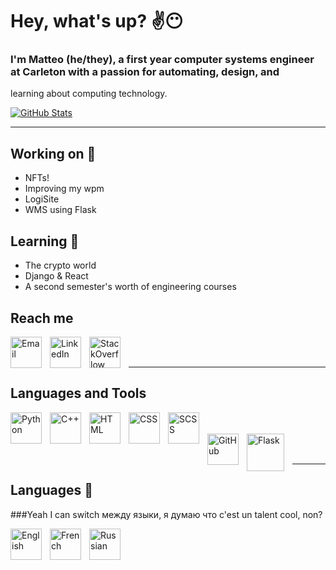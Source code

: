 # Hey, what's up? ✌😶
### I'm Matteo (he/they), a first year computer systems engineer at Carleton with a passion for automating, design, and
learning about computing technology.

[![GitHub Stats](https://github-readme-stats.vercel.app/api?username=linguini1&theme=dark&hide=issues,contribs)](https://github.com/anuraghazra/github-readme-stats)

---
## Working on 🧩
- NFTs!
- Improving my wpm
- LogiSite
- WMS using Flask

## Learning 🌱
- The crypto world
- Django & React
- A second semester's worth of engineering courses

## Reach me

[<img align="left" style="padding-right:10px" alt="Email" width="50px" src="https://cdn-icons.flaticon.com/png/512/2504/premium/2504727.png?token=exp=1642445106~hmac=d8d203af30bacb5b5ef6873bce2d6f7f" />][email]
[<img align="left" style="padding-right:10px" alt="LinkedIn" width="50px" src="https://cdn-icons.flaticon.com/png/512/3536/premium/3536505.png?token=exp=1642445084~hmac=bcf7af5f8a8c02016c82ed7557313d13" />][linkedin]
[<img align="left" style="padding-right:10px" alt="StackOverflow" width="50px" src="https://cdn-icons-png.flaticon.com/512/2111/2111628.png" />][stackoverflow]
<br /><br />

---

## Languages and Tools
<!--Languages-->
<img align="left" style="padding-right:10px" alt="Python" width="50px" src="https://cdn-icons-png.flaticon.com/512/5968/5968350.png" />
<img align="left" style="padding-right:10px" alt="C++" width="50px" src="https://cdn-icons-png.flaticon.com/512/6132/6132222.png" />
<img align="left" style="padding-right:10px" alt="HTML" width="50px" src="https://cdn-icons-png.flaticon.com/512/1051/1051277.png" />
<img align="left" style="padding-right:10px" alt="CSS" width="50px" src="https://cdn-icons-png.flaticon.com/512/732/732190.png" />
<img align="left" style="padding-right:10px" alt="SCSS" width="50px" src="https://cdn-icons-png.flaticon.com/512/5968/5968358.png" />
<br /><br />

<!--Tools-->
<img align="left" style="padding-right:10px" alt="GitHub" width="50px" src="https://cdn-icons.flaticon.com/png/512/3291/premium/3291667.png?token=exp=1642445984~hmac=c3d0fe7fc77fe0757c0fe315668c1ea0" />
<img align="left" style="padding-right:10px" alt="Flask" width="60px" src="https://miro.medium.com/max/800/1*Q5EUk28Xc3iCDoMSkrd1_w.png" />
<br /><br />

---

## Languages 💬
###Yeah I can switch между языки, я думаю что c'est un talent cool, non?

<img align="left" style="padding-right:10px" alt="English" width="50px" src="https://cdn-icons-png.flaticon.com/512/330/330442.png" />
<img align="left" style="padding-right:10px" alt="French" width="50px" src="https://cdn-icons-png.flaticon.com/512/330/330490.png" />
<img align="left" style="padding-right:10px" alt="Russian" width="50px" src="https://cdn-icons-png.flaticon.com/512/330/330437.png" />
<br />



<!--Links-->
[stackoverflow]: https://stackexchange.com/users/20225296/linguini
[linkedin]: https://www.linkedin.com/in/matteo-golin-94118021b/
[email]: matteo.golin@gmail.com